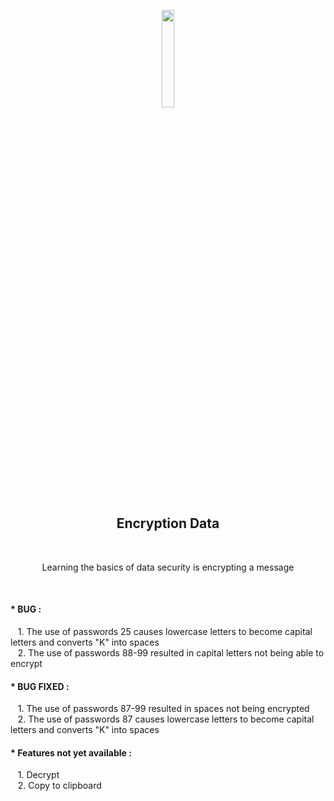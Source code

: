 <p align="center">
  <img src="https://cdn.pixabay.com/photo/2016/03/31/17/58/computer-1294045_960_720.png" width="20%">
</p>
<h2 align="center">Encryption Data</h2>

<br />
<p align="center">Learning the basics of data security is encrypting a message</p>
<br />

<h4>* BUG :</h4>
<p>
  &nbsp;&nbsp;&nbsp;1. The use of passwords 25 causes lowercase letters to become capital letters and converts "K" into spaces <br>
  &nbsp;&nbsp;&nbsp;2. The use of passwords 88-99 resulted in capital letters not being able to encrypt <br>
</p>

<h4>* BUG FIXED :</h4>
<p>
  &nbsp;&nbsp;&nbsp;1. The use of passwords 87-99 resulted in spaces not being encrypted 
  &nbsp;&nbsp;&nbsp;2. The use of passwords 87 causes lowercase letters to become capital letters and converts "K" into spaces <br>
</p>

<h4>* Features not yet available :</h4>
<p>
  &nbsp;&nbsp;&nbsp;1. Decrypt <br>
  &nbsp;&nbsp;&nbsp;2. Copy to clipboard <br>
</p>
